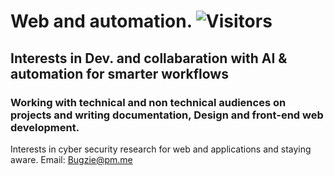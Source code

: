 # Web and automation.  ![Visitors](https://api.visitorbadge.io/api/visitors?path=https%3A%2F%2Fgithub.com%2FOwn3dz&countColor=%2337d67a)

## Interests in Dev. and collabaration with AI & automation for smarter workflows
### Working with technical and non technical audiences on projects and writing documentation, Design and front-end web development.

Interests in cyber security research for web and applications and staying aware.
Email: Bugzie@pm.me
